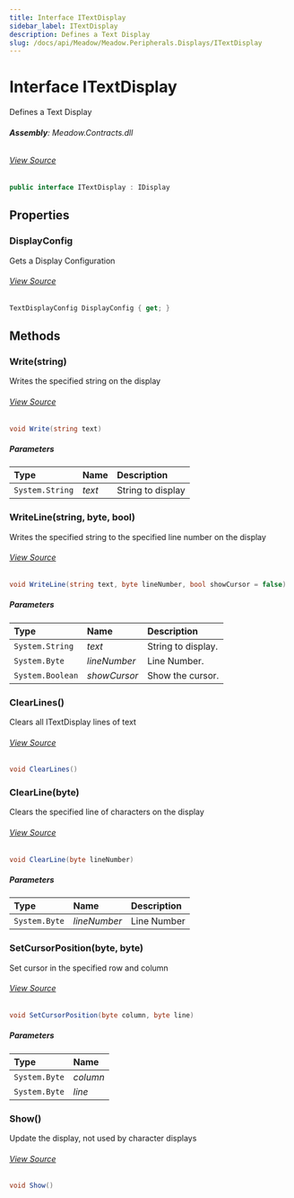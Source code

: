 ```yaml
---
title: Interface ITextDisplay
sidebar_label: ITextDisplay
description: Defines a Text Display
slug: /docs/api/Meadow/Meadow.Peripherals.Displays/ITextDisplay
---
```

# Interface ITextDisplay
Defines a Text Display

###### **Assembly**: Meadow.Contracts.dll
###### [View Source](https://github.com/WildernessLabs/Meadow.Contracts.git/blob/develop/Source/Meadow.Contracts/Peripherals/Displays/ITextDisplay.cs#L6)
```csharp title="Declaration"
public interface ITextDisplay : IDisplay
```
## Properties
### DisplayConfig
Gets a Display Configuration
###### [View Source](https://github.com/WildernessLabs/Meadow.Contracts.git/blob/develop/Source/Meadow.Contracts/Peripherals/Displays/ITextDisplay.cs#L11)
```csharp title="Declaration"
TextDisplayConfig DisplayConfig { get; }
```
## Methods
### Write(string)
Writes the specified string on the display
###### [View Source](https://github.com/WildernessLabs/Meadow.Contracts.git/blob/develop/Source/Meadow.Contracts/Peripherals/Displays/ITextDisplay.cs#L17)
```csharp title="Declaration"
void Write(string text)
```

##### Parameters

| Type | Name | Description |
|:--- |:--- |:--- |
| `System.String` | *text* | String to display |

### WriteLine(string, byte, bool)
Writes the specified string to the specified line number on the display
###### [View Source](https://github.com/WildernessLabs/Meadow.Contracts.git/blob/develop/Source/Meadow.Contracts/Peripherals/Displays/ITextDisplay.cs#L25)
```csharp title="Declaration"
void WriteLine(string text, byte lineNumber, bool showCursor = false)
```

##### Parameters

| Type | Name | Description |
|:--- |:--- |:--- |
| `System.String` | *text* | String to display. |
| `System.Byte` | *lineNumber* | Line Number. |
| `System.Boolean` | *showCursor* | Show the cursor. |

### ClearLines()
Clears all ITextDisplay lines of text
###### [View Source](https://github.com/WildernessLabs/Meadow.Contracts.git/blob/develop/Source/Meadow.Contracts/Peripherals/Displays/ITextDisplay.cs#L30)
```csharp title="Declaration"
void ClearLines()
```
### ClearLine(byte)
Clears the specified line of characters on the display
###### [View Source](https://github.com/WildernessLabs/Meadow.Contracts.git/blob/develop/Source/Meadow.Contracts/Peripherals/Displays/ITextDisplay.cs#L36)
```csharp title="Declaration"
void ClearLine(byte lineNumber)
```

##### Parameters

| Type | Name | Description |
|:--- |:--- |:--- |
| `System.Byte` | *lineNumber* | Line Number |

### SetCursorPosition(byte, byte)
Set cursor in the specified row and column
###### [View Source](https://github.com/WildernessLabs/Meadow.Contracts.git/blob/develop/Source/Meadow.Contracts/Peripherals/Displays/ITextDisplay.cs#L43)
```csharp title="Declaration"
void SetCursorPosition(byte column, byte line)
```

##### Parameters

| Type | Name |
|:--- |:--- |
| `System.Byte` | *column* |
| `System.Byte` | *line* |

### Show()
Update the display, not used by character displays
###### [View Source](https://github.com/WildernessLabs/Meadow.Contracts.git/blob/develop/Source/Meadow.Contracts/Peripherals/Displays/ITextDisplay.cs#L48)
```csharp title="Declaration"
void Show()
```
